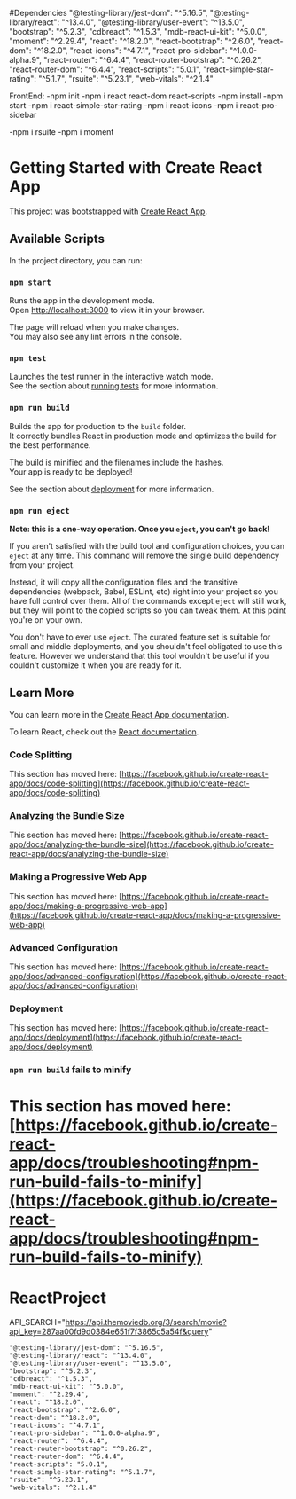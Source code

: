 #Dependencies
"@testing-library/jest-dom": "^5.16.5",
"@testing-library/react": "^13.4.0",
"@testing-library/user-event": "^13.5.0",
"bootstrap": "^5.2.3",
"cdbreact": "^1.5.3",
"mdb-react-ui-kit": "^5.0.0",
"moment": "^2.29.4",
"react": "^18.2.0",
"react-bootstrap": "^2.6.0",
"react-dom": "^18.2.0",
"react-icons": "^4.7.1",
"react-pro-sidebar": "^1.0.0-alpha.9",
"react-router": "^6.4.4",
"react-router-bootstrap": "^0.26.2",
"react-router-dom": "^6.4.4",
"react-scripts": "5.0.1",
"react-simple-star-rating": "^5.1.7",
"rsuite": "^5.23.1",
"web-vitals": "^2.1.4"

FrontEnd:
-npm init
-npm i react react-dom react-scripts
-npm install
-npm start
-npm i react-simple-star-rating
-npm i react-icons
-npm i react-pro-sidebar

-npm i rsuite
-npm i moment

# Getting Started with Create React App

This project was bootstrapped with [Create React App](https://github.com/facebook/create-react-app).

## Available Scripts

In the project directory, you can run:

### `npm start`

Runs the app in the development mode.\
Open [http://localhost:3000](http://localhost:3000) to view it in your browser.

The page will reload when you make changes.\
You may also see any lint errors in the console.

### `npm test`

Launches the test runner in the interactive watch mode.\
See the section about [running tests](https://facebook.github.io/create-react-app/docs/running-tests) for more information.

### `npm run build`

Builds the app for production to the `build` folder.\
It correctly bundles React in production mode and optimizes the build for the best performance.

The build is minified and the filenames include the hashes.\
Your app is ready to be deployed!

See the section about [deployment](https://facebook.github.io/create-react-app/docs/deployment) for more information.

### `npm run eject`

**Note: this is a one-way operation. Once you `eject`, you can't go back!**

If you aren't satisfied with the build tool and configuration choices, you can `eject` at any time. This command will remove the single build dependency from your project.

Instead, it will copy all the configuration files and the transitive dependencies (webpack, Babel, ESLint, etc) right into your project so you have full control over them. All of the commands except `eject` will still work, but they will point to the copied scripts so you can tweak them. At this point you're on your own.

You don't have to ever use `eject`. The curated feature set is suitable for small and middle deployments, and you shouldn't feel obligated to use this feature. However we understand that this tool wouldn't be useful if you couldn't customize it when you are ready for it.

## Learn More

You can learn more in the [Create React App documentation](https://facebook.github.io/create-react-app/docs/getting-started).

To learn React, check out the [React documentation](https://reactjs.org/).

### Code Splitting

This section has moved here: [https://facebook.github.io/create-react-app/docs/code-splitting](https://facebook.github.io/create-react-app/docs/code-splitting)

### Analyzing the Bundle Size

This section has moved here: [https://facebook.github.io/create-react-app/docs/analyzing-the-bundle-size](https://facebook.github.io/create-react-app/docs/analyzing-the-bundle-size)

### Making a Progressive Web App

This section has moved here: [https://facebook.github.io/create-react-app/docs/making-a-progressive-web-app](https://facebook.github.io/create-react-app/docs/making-a-progressive-web-app)

### Advanced Configuration

This section has moved here: [https://facebook.github.io/create-react-app/docs/advanced-configuration](https://facebook.github.io/create-react-app/docs/advanced-configuration)

### Deployment

This section has moved here: [https://facebook.github.io/create-react-app/docs/deployment](https://facebook.github.io/create-react-app/docs/deployment)

### `npm run build` fails to minify

# This section has moved here: [https://facebook.github.io/create-react-app/docs/troubleshooting#npm-run-build-fails-to-minify](https://facebook.github.io/create-react-app/docs/troubleshooting#npm-run-build-fails-to-minify)

# ReactProject

API_SEARCH="https://api.themoviedb.org/3/search/movie?api_key=287aa00fd9d0384e651f7f3865c5a54f&query"

    "@testing-library/jest-dom": "^5.16.5",
    "@testing-library/react": "^13.4.0",
    "@testing-library/user-event": "^13.5.0",
    "bootstrap": "^5.2.3",
    "cdbreact": "^1.5.3",
    "mdb-react-ui-kit": "^5.0.0",
    "moment": "^2.29.4",
    "react": "^18.2.0",
    "react-bootstrap": "^2.6.0",
    "react-dom": "^18.2.0",
    "react-icons": "^4.7.1",
    "react-pro-sidebar": "^1.0.0-alpha.9",
    "react-router": "^6.4.4",
    "react-router-bootstrap": "^0.26.2",
    "react-router-dom": "^6.4.4",
    "react-scripts": "5.0.1",
    "react-simple-star-rating": "^5.1.7",
    "rsuite": "^5.23.1",
    "web-vitals": "^2.1.4"
